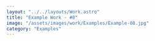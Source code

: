 ```yaml
---
layout: "../../layouts/Work.astro"
title: "Example Work - #8"
image: "/assets/images/work/Examples/Example-08.jpg"
category: "Examples"
---
```

